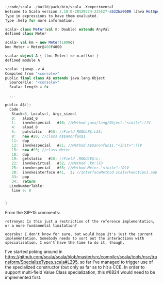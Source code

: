 ```scala
~/code/scala ./build/pack/bin/scala -Xexperimental 
Welcome to Scala version 2.10.0-20120324-225627-a532ba0600 (Java HotSpot(TM) 64-Bit Server VM, Java 1.6.0_29).
Type in expressions to have them evaluated.
Type :help for more information.

scala> class Meter(val m: Double) extends AnyVal
defined class Meter

scala> val km = new Meter(1000d)
km: Meter = Meter@408f4000

scala> object A { ((m: Meter) => m.m)(km) }
defined module A

scala> :javap -v A
Compiled from "<console>"
public final class A$ extends java.lang.Object
  SourceFile: "<console>"
  Scala: length = 0x
   
  ...

public A$();
  Code:
   Stack=5, Locals=1, Args_size=1
   0:	aload_0
   1:	invokespecial	#16; //Method java/lang/Object."<init>":()V
   4:	aload_0
   5:	putstatic	#18; //Field MODULE$:LA$;
   8:	new	#20; //class A$$anonfun$1
   11:	dup
   12:	invokespecial	#21; //Method A$$anonfun$1."<init>":()V
   15:	new	#23; //class Meter
   18:	dup
   19:	getstatic	#28; //Field .MODULE$:L;
   22:	invokevirtual	#32; //Method .km:()D
   25:	invokespecial	#35; //Method Meter."<init>":(D)V
   28:	invokeinterface	#41,  2; //InterfaceMethod scala/Function1.apply:(Ljava/lang/Object;)Ljava/lang/Object;
   33:	pop
   34:	return
  LineNumberTable: 
   line 9: 0


}
```

From the SIP-15 comments:

```
retronym: Is this just a restriction of the reference implementation, or a more fundamental limitation?

odersky: I don't know for sure, but would hope it's just the current implementation. Somebody needs to sort out the interactions with specialization. I won't have the time to do it, though.
```

I've started poking around in https://github.com/scala/scala/blob/master/src/compiler/scala/tools/nsc/transform/SpecializeTypes.scala#L295, so far I've managed to trigger use of the specialized constructor (but only as far as to hit a CCE.
In order to support multi-field Value Class specialization, this #6824 would need to be implemented first.
